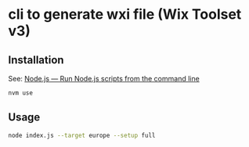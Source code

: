 # cli to generate wxi file (Wix Toolset v3)

## Installation

See: [Node.js — Run Node.js scripts from the command line](https://nodejs.org/en/learn/command-line/run-nodejs-scripts-from-the-command-line)

```bash
nvm use
```

## Usage
  
```bash
node index.js --target europe --setup full
```
